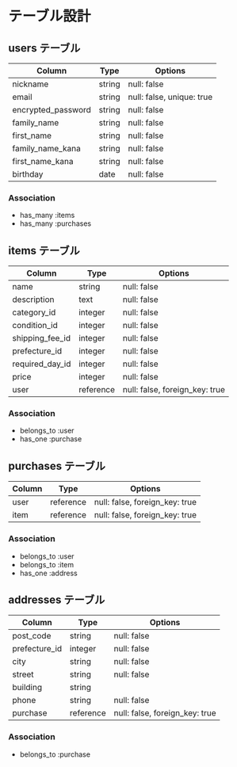 # テーブル設計

## users テーブル

| Column             | Type   | Options                   |
| ------------------ | ------ | ------------------------- |
| nickname           | string | null: false               |
| email              | string | null: false, unique: true |
| encrypted_password | string | null: false               |
| family_name        | string | null: false               |
| first_name         | string | null: false               |
| family_name_kana   | string | null: false               |
| first_name_kana    | string | null: false               |
| birthday           | date   | null: false               |

### Association

- has_many :items
- has_many :purchases

## items テーブル

| Column           | Type      | Options                        |
| ---------------- | --------- | ------------------------------ |
| name             | string    | null: false                    |
| description      | text      | null: false                    |
| category_id      | integer   | null: false                    |
| condition_id     | integer   | null: false                    |
| shipping_fee_id  | integer   | null: false                    |
| prefecture_id    | integer   | null: false                    |
| required_day_id  | integer   | null: false                    |
| price            | integer   | null: false                    |
| user             | reference | null: false, foreign_key: true |


### Association

- belongs_to :user
- has_one :purchase

## purchases テーブル

| Column    | Type      | Options                        |
| --------- | --------- | ------------------------------ |
| user      | reference | null: false, foreign_key: true |
| item      | reference | null: false, foreign_key: true |

### Association

- belongs_to :user
- belongs_to :item
- has_one :address

## addresses テーブル

| Column        | Type      | Options                        |
| ------------- | --------- | ------------------------------ |
| post_code     | string    | null: false                    |
| prefecture_id | integer   | null: false                    |
| city          | string    | null: false                    |
| street        | string    | null: false                    |
| building      | string    |                                |
| phone         | string    | null: false                    |
| purchase      | reference | null: false, foreign_key: true |



### Association

 - belongs_to :purchase
